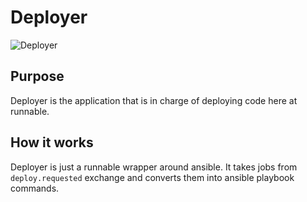 # Deployer
![Deployer](https://cloud.githubusercontent.com/assets/2194285/21335997/6f51847c-c617-11e6-999d-4db7794d6be0.jpg)

## Purpose
Deployer is the application that is in charge of deploying code here at runnable.


## How it works
Deployer is just a runnable wrapper around ansible. It takes jobs from `deploy.requested` exchange and converts them into ansible playbook commands.

